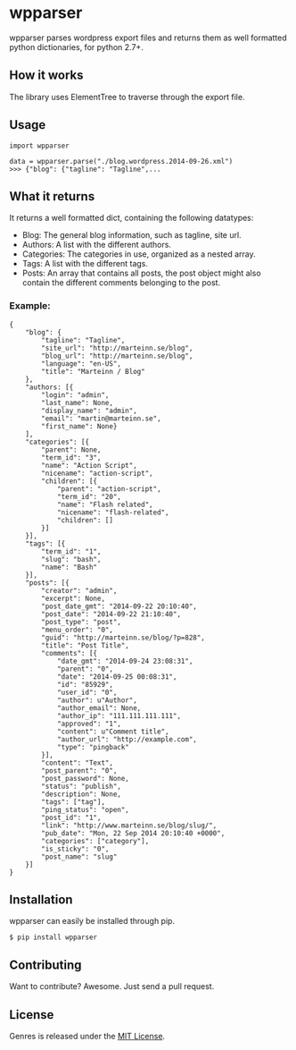 # wpparser

wpparser parses wordpress export files and returns them as well formatted python dictionaries, for python 2.7+.

## How it works

The library uses ElementTree to traverse through the export file.

## Usage

	import wpparser
	
	data = wpparser.parse("./blog.wordpress.2014-09-26.xml")
	>>> {"blog": {"tagline": "Tagline",...


## What it returns

It returns a well formatted dict, containing the following datatypes:

- Blog: The general blog information, such as tagline, site url.
- Authors: A list with the different authors.
- Categories: The categories in use, organized as a nested array.
- Tags: A list with the different tags.
- Posts: An array that contains all posts, the post object might also contain the different comments belonging to the post.

### Example:


	{
        "blog": {
            "tagline": "Tagline",
            "site_url": "http://marteinn.se/blog",
            "blog_url": "http://marteinn.se/blog",
            "language": "en-US",
            "title": "Marteinn / Blog"
        },
        "authors: [{
            "login": "admin",
            "last_name": None,
            "display_name": "admin",
            "email": "martin@marteinn.se",
            "first_name": None}
        ],
        "categories": [{
            "parent": None,
            "term_id": "3",
            "name": "Action Script",
            "nicename": "action-script",
            "children": [{
                "parent": "action-script",
                "term_id": "20",
                "name": "Flash related",
                "nicename": "flash-related",
                "children": []
            }]
        }],
        "tags": [{
        	"term_id": "1", 
        	"slug": "bash", 
        	"name": "Bash"
        }],
        "posts": [{
            "creator": "admin",
            "excerpt": None,
            "post_date_gmt": "2014-09-22 20:10:40",
            "post_date": "2014-09-22 21:10:40",
            "post_type": "post",
            "menu_order": "0",
            "guid": "http://marteinn.se/blog/?p=828",
            "title": "Post Title",
            "comments": [{
                "date_gmt": "2014-09-24 23:08:31",
                "parent": "0",
                "date": "2014-09-25 00:08:31",
                "id": "85929",
                "user_id": "0",
                "author": u"Author",
                "author_email": None,
                "author_ip": "111.111.111.111",
                "approved": "1",
                "content": u"Comment title",
                "author_url": "http://example.com",
                "type": "pingback"
            }],
            "content": "Text",
            "post_parent": "0",
            "post_password": None,
            "status": "publish",
            "description": None,
            "tags": ["tag"],
            "ping_status": "open",
            "post_id": "1",
            "link": "http://www.marteinn.se/blog/slug/",
            "pub_date": "Mon, 22 Sep 2014 20:10:40 +0000",
            "categories": ["category"],
            "is_sticky": "0",
            "post_name": "slug"
        }]
	}

## Installation
wpparser can easily be installed through pip.

    $ pip install wpparser


## Contributing

Want to contribute? Awesome. Just send a pull request.


## License

Genres is released under the [MIT License](http://www.opensource.org/licenses/MIT).